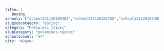 ```yaml
---
title: |
   Boxing
schools: ["school221120180403","school141120181758","school131120182300","school151120180320","school191120181924","school131120181451","school151120181241","school151120180641","school151120180529","school201120180348","school151120181910","school141120182315","school131120182051","school141120181017","school151120181324","school151120180836","school141120180305","school251120181924","school201120182134","school151120180948","school221120180836","school141120180641","school141120180153","school141120182358","school141120180139","school131120181924","school151120181339","school181120181408","school131120181617","school151120180920","school231120180432","school151120180251","school151120181032","school241120180529","school251120181256","school131120182232","school151120180041","school131120180822","school131120180529","school151120180417","school191120180334","school021220181812","school021220181758","school021220181144","school021220181129","",""]
slugSubcategory: "boxing"
category: "Πολεμικές τέχνες"
slugCategory: "polemikes-texnes"
schoolscount: "47"
city: "Αθήνα"
---
```


